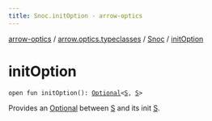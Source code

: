 ```yaml
---
title: Snoc.initOption - arrow-optics
---
```


[arrow-optics](../../index.html) / [arrow.optics.typeclasses](../index.html) / [Snoc](index.html) / [initOption](./init-option.html)

# initOption

`open fun initOption(): `[`Optional`](../../arrow.optics/-optional.html)`<`[`S`](index.html#S)`, `[`S`](index.html#S)`>`

Provides an [Optional](../../arrow.optics/-optional.html) between [S](index.html#S) and its init [S](index.html#S).

